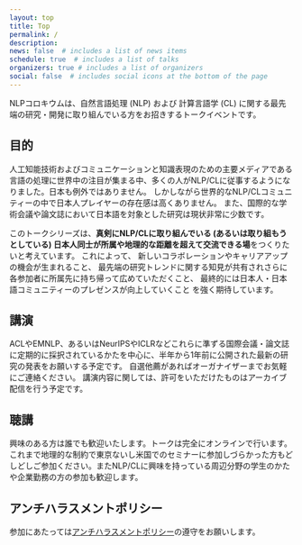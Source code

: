 ```yaml
---
layout: top
title: Top
permalink: /
description: 
news: false  # includes a list of news items
schedule: true  # includes a list of talks
organizers: true # includes a list of organizers
social: false  # includes social icons at the bottom of the page
---
```


NLPコロキウムは、自然言語処理 (NLP) および 計算言語学 (CL) に関する最先端の研究・開発に取り組んでいる方をお招きするトークイベントです。

## 目的

人工知能技術およびコミュニケーションと知識表現のための主要メディアである言語の処理に世界中の注目が集まる中、多くの人がNLP/CLに従事するようになりました。日本も例外ではありません。
しかしながら世界的なNLP/CLコミュニティーの中で日本人プレイヤーの存在感は高くありません。
また、国際的な学術会議や論文誌において日本語を対象とした研究は現状非常に少数です。

このトークシリーズは、**真剣にNLP/CLに取り組んでいる (あるいは取り組もうとしている) 日本人同士が所属や地理的な距離を超えて交流できる場**をつくりたいと考えています。
これによって、
新しいコラボレーションやキャリアアップの機会が生まれること、
最先端の研究トレンドに関する知見が共有されさらに各参加者に所属先に持ち帰って広めていただくこと、
最終的には日本人・日本語コミュニティーのプレゼンスが向上していくこと
を強く期待しています。

## 講演

ACLやEMNLP、あるいはNeurIPSやICLRなどこれらに準ずる国際会議・論文誌に定期的に採択されているかたを中心に、半年から1年前に公開された最新の研究の発表をお願いする予定です。
自選他薦があればオーガナイザーまでお気軽にご連絡ください。
講演内容に関しては、許可をいただけたものはアーカイブ配信を行う予定です。

## 聴講

興味のある方は誰でも歓迎いたします。トークは完全にオンラインで行います。これまで地理的な制約で東京ないし米国でのセミナーに参加しづらかった方もどしどしご参加ください。またNLP/CLに興味を持っている周辺分野の学生のかたや企業勤務の方の参加も歓迎します。

## アンチハラスメントポリシー

参加にあたっては[アンチハラスメントポリシー](/anti-harassment_policy/)の遵守をお願いします。
